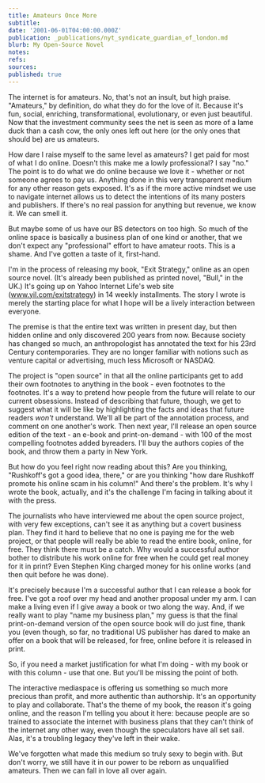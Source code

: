 ```yaml
---
title: Amateurs Once More
subtitle: 
date: '2001-06-01T04:00:00.000Z'
publication: _publications/nyt_syndicate_guardian_of_london.md
blurb: My Open-Source Novel
notes: 
refs: 
sources: 
published: true
---
```

The internet is for amateurs. No, that's not an insult, but high praise. "Amateurs," by definition, do what they do for the love of it. Because it's fun, social, enriching, transformational, evolutionary, or even just beautiful. Now that the investment community sees the net is seen as more of a lame duck than a cash cow, the only ones left out here (or the only ones that should be) are us amateurs.

How dare I raise myself to the same level as amateurs? I get paid for most of what I do online. Doesn't this make me a lowly professional? I say "no." The point is to do what we do online because we love it - whether or not someone agrees to pay us. Anything done in this very transparent medium for any other reason gets exposed. It's as if the more active mindset we use to navigate internet allows us to detect the intentions of its many posters and publishers. If there's no real passion for anything but revenue, we know it. We can smell it.

But maybe some of us have our BS detectors on too high. So much of the online space is basically a business plan of one kind or another, that we don't expect any "professional" effort to have amateur roots. This is a shame. And I've gotten a taste of it, first-hand.

I'm in the process of releasing my book, "Exit Strategy," online as an open source novel. (It's already been published as printed novel, "Bull," in the UK.) It's going up on Yahoo Internet Life's web site (www.yil.com/exitstrategy) in 14 weekly installments. The story I wrote is merely the starting place for what I hope will be a lively interaction between everyone.

The premise is that the entire text was written in present day, but then hidden online and only discovered 200 years from now. Because society has changed so much, an anthropologist has annotated the text for his 23rd Century contemporaries. They are no longer familiar with notions such as venture capital or advertising, much less Microsoft or NASDAQ.

The project is "open source" in that all the online participants get to add their own footnotes to anything in the book - even footnotes to the footnotes. It's a way to pretend how people from the future will relate to our current obsessions. Instead of describing that future, though, we get to suggest what it will be like by highlighting the facts and ideas that future readers *won't* understand. We'll all be part of the annotation process, and comment on one another's work. Then next year, I'll release an open source edition of the text - an e-book and print-on-demand - with 100 of the most compelling footnotes added byreaders. I'll buy the authors copies of the book, and throw them a party in New York.

But how do you feel right now reading about this? Are you thinking, "Rushkoff's got a good idea, there," or are you thinking "how dare Rushkoff promote his online scam in his column!" And there's the problem. It's why I wrote the book, actually, and it's the challenge I'm facing in talking about it with the press.

The journalists who have interviewed me about the open source project, with very few exceptions, can't see it as anything but a covert business plan. They find it hard to believe that no one is paying me for the web project, or that people will really be able to read the entire book, online, for free. They think there must be a catch. Why would a successful author bother to distribute his work online for free when he could get real money for it in print? Even Stephen King charged money for his online works (and then quit before he was done).

It's precisely because I'm a successful author that I can release a book for free. I've got a roof over my head and another proposal under my arm. I can make a living even if I give away a book or two along the way. And, if we really want to play "name my business plan," my guess is that the final print-on-demand version of the open source book will do just fine, thank you (even though, so far, no traditional US publisher has dared to make an offer on a book that will be released, for free, online before it is released in print.

So, if you need a market justification for what I'm doing - with my book or with this column - use that one. But you'll be missing the point of both.

The interactive mediaspace is offering us something so much more precious than profit, and more authentic than authorship. It's an opportunity to play and collaborate. That's the theme of my book, the reason it's going online, and the reason I'm telling you about it here: because people are so trained to associate the internet with business plans that they can't think of the internet any other way, even though the speculators have all set sail. Alas, it's a troubling legacy they've left in their wake.

We've forgotten what made this medium so truly sexy to begin with. But don't worry, we still have it in our power to be reborn as unqualified amateurs. Then we can fall in love all over again.
